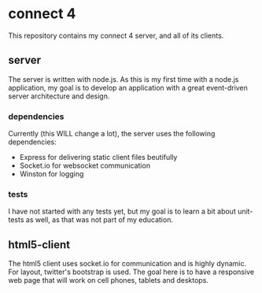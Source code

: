 # connect 4

This repository contains my connect 4 server, and all of its clients.

## server

The server is written with node.js. As this is my first time with a node.js application, my goal is to develop an application with a great event-driven server architecture and design.

### dependencies

Currently (this WILL change a lot), the server uses the following dependencies:
 * Express for delivering static client files beutifully
 * Socket.io for websocket communication
 * Winston for logging

### tests

I have not started with any tests yet, but my goal is to learn a bit about unit-tests as well, as that was not part of my education.

## html5-client

The html5 client uses socket.io for communication and is highly dynamic. For layout, twitter's bootstrap is used. The goal here is to have a responsive web page that will work on cell phones, tablets and desktops.